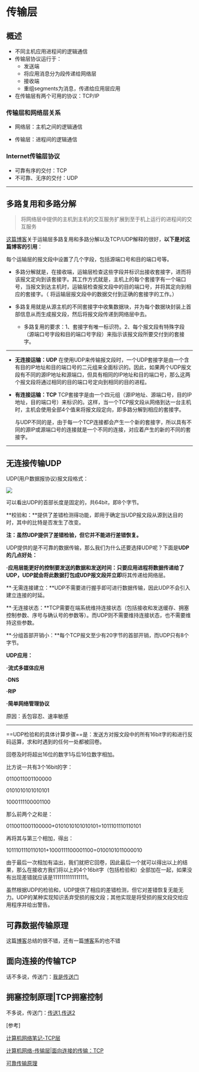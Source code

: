 # 传输层

## 概述

- 不同主机应用进程间的逻辑通信
- 传输层协议运行于：
  - 发送端
  - 将应用消息分为段传递给网络层
  - 接收端
  - 重组segments为消息，传递给应用层应用
- 在传输层有两个可用的协议：TCP/IP

### 传输层和网络层关系

- 网络层：主机之间的逻辑通信

- 传输层：进程间的逻辑通信

### Internet传输层协议

- 可靠有序的交付：TCP
- 不可靠、无序的交付：UDP

---

## 多路复用和多路分解

> 将网络层中提供的主机到主机的交互服务扩展到至于机上运行的进程间的交互服务

[这篇博客]( https://blog.csdn.net/ziyonghong/article/details/87896546 )关于运输层多路复用和多路分解以及TCP/UDP解释的很好，**以下是对这篇博客的引用**：

每个运输层的报文段中设置了几个字段，包括源端口号和目的端口号等。

- 多路分解就是，在接收端，运输层检查这些字段并标识出接收套接字，进而将该报文定向到该套接字。其工作方式就是，主机上的每个套接字有一个端口号，当报文到达主机时，运输层检查报文段中的目的端口号，并将其定向到相应的套接字。（ 将运输层报文段中的数据交付到正确的套接字的工作。）
- 多路复用就是从源主机的不同套接字中收集数据块，并为每个数据块封装上首部信息从而生成报文段，然后将报文段传递到网络层中去。

  - 多路复用的要求：1、套接字有唯一标识符。2、每个报文段有特殊字段（源端口号字段和目的端口号字段）来指示该报文段所要交付到的套接字。
    

---

- **无连接运输：UDP**
      在使用UDP来传输报文段时，一个UDP套接字是由一个含有目的IP地址和目的端口号的二元组来全面标识的。因此，如果两个UDP报文段有不同的源IP地址和源端口，但具有相同的IP地址和目的端口号，那么这两个报文段将通过相同的目的端口号定向到相同的目的进程。

- **有连接运输：TCP**
     TCP套接字是由一个四元组（源IP地址、源端口号，目的IP地址，目的端口号）来标识的。这样，当一个TCP报文段从网络到达一台主机时，主机会使用全部4个值来将报文段定向，即多路分解到相应的套接字。

   与UDP不同的是，由于每一个TCP连接都会产生一个新的套接字，所以具有不同的源IP或源端口号的连接就是一个不同的连接，对应着产生的新的不同的套接字。

---

## 无连接传输UDP

UDP(用户数据报协议)报文段格式：

![](https://images2015.cnblogs.com/blog/1099572/201703/1099572-20170322120853674-1486641111.png)

可以看出UDP的首部长度是固定的，共64bit，即8个字节。

**校验和：**提供了差错检测得功能，即用于确定当UDP报文段从源到达目的时，其中的比特是否发生了改变。

**注：虽然UDP提供了差错检验，但它并不能进行差错恢复。**

UDP提供的是不可靠的数据传输，那么我们为什么还要选择UDP呢？下面是**UDP的几点好处：**

**·应用层能更好的控制要发送的数据和发送时间：**只要应用进程将数据传递给了UDP，UDP就会将此数据打包成UDP报文段并**立即**将其传递给网络层。

**·无需连接建立：**UDP不需要进行握手即可进行数据传输，因此UDP不会引入建立连接的时延。

**·无连接状态：**TCP需要在端系统维持连接状态（包括接收和发送缓存、拥塞控制参数、序号与确认号的参数等）。而UDP则不需要维持连接状态，也不需要维持这些参数。

**·分组首部开销小：**每个TCP报文至少有20字节的首部开销，而UDP只有8个字节。

**UDP应用：**

**·流式多媒体应用**

**·DNS**

**·RIP**

**·简单网络管理协议**

原因：丢包容忍、速率敏感

---

==UDP检验和的具体计算步骤==是：发送方对报文段中的所有16bit字的和进行反码运算，求和时遇到的任何一处都被回卷。

回卷及时将超出16位的数字1与后16位数字相加。

比方说一共有3个16bit的字：

0110011001100000

0101010101010101

1000111100001100

那么前两个之和是：

0110011001100000+0101010101010101=1011101110110101

再将其与第三个相加，得出：

1011101110110101+1000111100001100=0100101011000010

由于最后一次相加有溢出，我们就把它回卷，因此最后一个就可以得出以上的结果，那么在接收方我们将以上的4个16bit字（包括检验和）全部加在一起，如果没有出现差错就应该是1111111111111111。

虽然根据UDP的检验和，UDP提供了相应的差错检测，但它对差错恢复无能无力。UDP的某种实现知识丢弃受损的报文段；其他实现是将受损的报文段交给应用程序并给出警告。

## 可靠数据传输原理

这篇[博客]( https://blog.csdn.net/springtostring/article/details/80379841?utm_medium=distribute.pc_relevant.none-task-blog-BlogCommendFromBaidu-1&depth_1-utm_source=distribute.pc_relevant.none-task-blog-BlogCommendFromBaidu-1 )总结的很不错，还有一篇[博客]( https://blog.csdn.net/qq_22238021/article/details/80323530 )系的也不错

## 面向连接的传输TCP

话不多说，传送门：[我是传送门]( https://www.cnblogs.com/lca1826/p/6599417.html )

## 拥塞控制原理|TCP拥塞控制

不多说，传送门：[传送1](  https://www.jianshu.com/p/3f55cd461687 ),[传送2]( https://blog.csdn.net/u013743253/article/details/80293911 )



[参考]

[计算机网络笔记-TCP层]( https://blog.csdn.net/macdroid/article/details/49070185 )

[计算机网络-传输层|面向连接的传输：TCP]( https://blog.csdn.net/macdroid/article/details/49070185 )

[可靠传输原理](https://blog.csdn.net/springtostring/article/details/80379841?utm_medium=distribute.pc_relevant.none-task-blog-BlogCommendFromBaidu-1&depth_1-utm_source=distribute.pc_relevant.none-task-blog-BlogCommendFromBaidu-1)